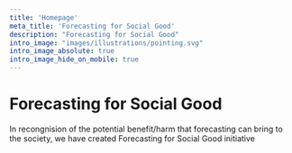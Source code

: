 ```yaml
---
title: 'Homepage'
meta_title: 'Forecasting for Social Good'
description: "Forecasting for Social Good"
intro_image: "images/illustrations/pointing.svg"
intro_image_absolute: true
intro_image_hide_on_mobile: true
---
```


# Forecasting for Social Good

In recongnision of the potential benefit/harm that forecasting can bring to the society, we have created Forecasting for Social Good initiative 

